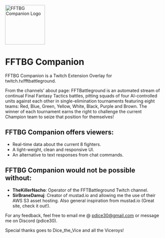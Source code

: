 
<img src="https://fftbg-companion.s3.amazonaws.com/fftbg-companion.png" 
     alt="FFTBG Companion Logo" width="128" height="128">

# FFTBG Companion

FFTBG Companion is a Twitch Extension Overlay for twitch.tv/fftbattleground. 

From the channels' about page: FFTBattleground is an automated stream of continual Final Fantasy Tactics battles, pitting squads of four AI-controlled units against each other in single-elimination tournaments featuring eight teams: Red, Blue, Green, Yellow, White, Black, Purple and Brown. The winner of each tournament earns the right to challenge the current Champion team to seize that position for themselves!

## FFTBG Companion offers viewers:
* Real-time data about the current 8 fighters.
* A light-weight, clean and responsive UI.
* An alternative to text responses from chat commands.

## FFTBG Companion would not be possible without:
* **TheKillerNacho**: Operator of the FFTBattleground Twitch channel.
* **SirBraneDamuj**: Creator of mustad.io and allowing me the use of their AWS S3 asset hosting.  Also general inspiration from mustad.io (Great site, check it out!).

For any feedback, feel free to email me @ pdice30@gmail.com or message me on Discord (pdice30).

Special thanks goes to Dice_the_Vice and all the Viceroys!